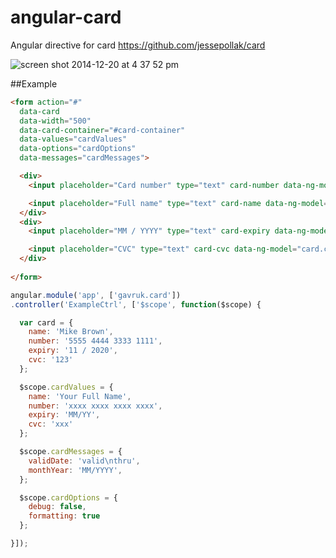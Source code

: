 angular-card
============

Angular directive for card https://github.com/jessepollak/card

![screen shot 2014-12-20 at 4 37 52 pm](https://cloud.githubusercontent.com/assets/507195/5514998/9a252c80-8866-11e4-81ad-dea3dc5e6870.png)

##Example

```html
<form action="#"
  data-card
  data-width="500"
  data-card-container="#card-container"
  data-values="cardValues"
  data-options="cardOptions"
  data-messages="cardMessages">

  <div>
    <input placeholder="Card number" type="text" card-number data-ng-model="card.number" />

    <input placeholder="Full name" type="text" card-name data-ng-model="card.name" />
  </div>
  <div>
    <input placeholder="MM / YYYY" type="text" card-expiry data-ng-model="card.expiry" />

    <input placeholder="CVC" type="text" card-cvc data-ng-model="card.cvc" />
  </div>
  
</form>
```

```js
angular.module('app', ['gavruk.card'])
.controller('ExampleCtrl', ['$scope', function($scope) {

  var card = {
    name: 'Mike Brown',
    number: '5555 4444 3333 1111',
    expiry: '11 / 2020',
    cvc: '123'
  };

  $scope.cardValues = {
    name: 'Your Full Name',
    number: 'xxxx xxxx xxxx xxxx',
    expiry: 'MM/YY',
    cvc: 'xxx'
  };

  $scope.cardMessages = {
    validDate: 'valid\nthru',
    monthYear: 'MM/YYYY',
  };

  $scope.cardOptions = {
    debug: false,
    formatting: true
  };

}]);
```
